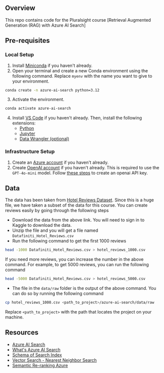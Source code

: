 ## Overview

This repo contains code for the Pluralsight course [Retrieval Augmented Generation (RAG) with Azure AI Search]

## Pre-requisites

### Local Setup

1. Install [Miniconda](https://docs.anaconda.com/miniconda/miniconda-install/) if you haven't already.
2. Open your terminal and create a new Conda environment using the following command. Replace `myenv` with the name you want to give to your environment.

```bash
conda create -n azure-ai-search python=3.12
```

3. Activate the environment.

```bash
conda activate azure-ai-search
```

4. Install [VS Code](https://code.visualstudio.com/) if you haven't already. Then, install the following extensions:
   - [Python](https://marketplace.visualstudio.com/items?itemName=donjayamanne.python-extension-pack)
   - [Jupyter](https://marketplace.visualstudio.com/items?itemName=ms-toolsai.jupyter)
   - [Data Wrangler (optional)](https://marketplace.visualstudio.com/items?itemName=ms-toolsai.datawrangler)

### Infrastructure Setup

1. Create an [Azure account](https://azure.microsoft.com/en-us/free/search) if you haven't already.
2. Create [OpenAI account](https://platform.openai.com/signup) if you haven't already. This is required to use the `GPT-4o-mini` model. Follow [these steps](https://platform.openai.com/docs/quickstart/create-and-export-an-api-key) to create an openai API key.

## Data

The data has been taken from [Hotel Reviews Dataset](https://www.kaggle.com/datasets/datafiniti/hotel-reviews). Since this is a huge file, we have taken a subset of the data for this course. You can create reviews easily by going through the following steps

- Download the data from the above link. You will need to sign in to Kaggle to download the data.
- Unzip the file and you will get a file named `Datafiniti_Hotel_Reviews.csv`
- Run the following command to get the first 1000 reviews

```sh
head -1000 Datafiniti_Hotel_Reviews.csv > hotel_reviews_1000.csv
```

If you need more reviews, you can increase the number in the above command. For example, to get 5000 reviews, you can run the following command

```sh
head -5000 Datafiniti_Hotel_Reviews.csv > hotel_reviews_5000.csv
```

- The file in the `data/raw` folder is the output of the above command. You can do so by running the following command

```sh
cp hotel_reviews_1000.csv <path_to_project>/azure-ai-search/data/raw
```

Replace `<path_to_project>` with the path that locates the project on your machine.

## Resources

- [Azure AI Search](https://azure.microsoft.com/en-us/products/ai-services/ai-search/)
- [What's Azure AI Search](https://learn.microsoft.com/en-us/azure/search/search-what-is-azure-search)
- [Schema of Search Index](https://learn.microsoft.com/en-us/azure/search/search-what-is-an-index#schema-of-a-search-index)
- [Vector Search - Nearest Neighbor Search](https://learn.microsoft.com/en-us/azure/search/vector-search-overview#nearest-neighbors-search)
- [Semantic Re-ranking Azure](https://learn.microsoft.com/en-us/azure/search/semantic-search-overview)
